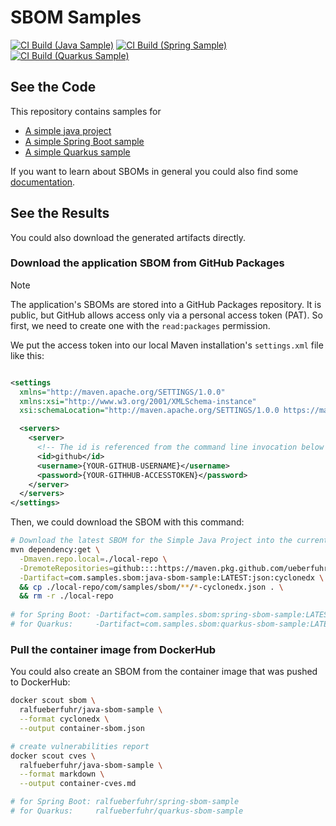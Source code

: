 # SBOM Samples

[![CI Build (Java Sample)](https://github.com/ueberfuhr-samples/sbom/actions/workflows/ci-java.yml/badge.svg)](https://github.com/ueberfuhr-samples/sbom/actions/workflows/ci-java.yml)
[![CI Build (Spring Sample)](https://github.com/ueberfuhr-samples/sbom/actions/workflows/ci-spring.yml/badge.svg)](https://github.com/ueberfuhr-samples/sbom/actions/workflows/ci-spring.yml)
[![CI Build (Quarkus Sample)](https://github.com/ueberfuhr-samples/sbom/actions/workflows/ci-quarkus.yml/badge.svg)](https://github.com/ueberfuhr-samples/sbom/actions/workflows/ci-quarkus.yml)

## See the Code

This repository contains samples for

- [A simple java project](java-sbom-sample)
- [A simple Spring Boot sample](spring-sbom-sample)
- [A simple Quarkus sample](quarkus-sbom-sample)

If you want to learn about SBOMs in general you could also
find some [documentation](docs/README.md).

## See the Results

You could also download the generated artifacts directly.

### Download the application SBOM from GitHub Packages

> [!NOTE]
> The application's SBOMs are stored into a GitHub Packages repository. It is public, but GitHub allows access only via
> a personal access token (PAT). So first, we need to create one with the `read:packages` permission.

We put the access token into our local Maven installation's `settings.xml` file like this:

```xml

<settings
  xmlns="http://maven.apache.org/SETTINGS/1.0.0"
  xmlns:xsi="http://www.w3.org/2001/XMLSchema-instance"
  xsi:schemaLocation="http://maven.apache.org/SETTINGS/1.0.0 https://maven.apache.org/xsd/settings-1.0.0.xsd">

  <servers>
    <server>
      <!-- The id is referenced from the command line invocation below -->
      <id>github</id>
      <username>{YOUR-GITHUB-USERNAME}</username>
      <password>{YOUR-GITHHUB-ACCESSTOKEN}</password>
    </server>
  </servers>
</settings>
```

Then, we could download the SBOM with this command:

```bash
# Download the latest SBOM for the Simple Java Project into the current working directory
mvn dependency:get \
  -Dmaven.repo.local=./local-repo \
  -DremoteRepositories=github::::https://maven.pkg.github.com/ueberfuhr-samples/sbom/ \
  -Dartifact=com.samples.sbom:java-sbom-sample:LATEST:json:cyclonedx \
  && cp ./local-repo/com/samples/sbom/**/*-cyclonedx.json . \
  && rm -r ./local-repo
   
# for Spring Boot: -Dartifact=com.samples.sbom:spring-sbom-sample:LATEST:json:cyclonedx
# for Quarkus:     -Dartifact=com.samples.sbom:quarkus-sbom-sample:LATEST:json:cyclonedx
```

### Pull the container image from DockerHub

You could also create an SBOM from the container image that was pushed to DockerHub:

```bash
docker scout sbom \
  ralfueberfuhr/java-sbom-sample \
  --format cyclonedx \
  --output container-sbom.json

# create vulnerabilities report
docker scout cves \
  ralfueberfuhr/java-sbom-sample \
  --format markdown \
  --output container-cves.md

# for Spring Boot: ralfueberfuhr/spring-sbom-sample
# for Quarkus:     ralfueberfuhr/quarkus-sbom-sample


```
